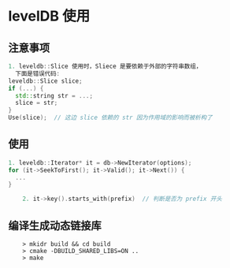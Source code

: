 # levelDB 使用

## 注意事项

```c++
1. leveldb::Slice 使用时，Sliece 是要依赖于外部的字符串数组，
  下面是错误代码:
leveldb::Slice slice;
if (...) {
  std::string str = ...;
  slice = str;
}
Use(slice);  // 这边 slice 依赖的 str 因为作用域的影响而被析构了
```

## 使用

```c++
1. leveldb::Iterator* it = db->NewIterator(options);
for (it->SeekToFirst(); it->Valid(); it->Next()) {
  ...
}

    2. it->key().starts_with(prefix)  // 判断是否为 prefix 开头
```

## 编译生成动态链接库
```shell
    > mkidr build && cd build
    > cmake -DBUILD_SHARED_LIBS=ON ..
    > make
```